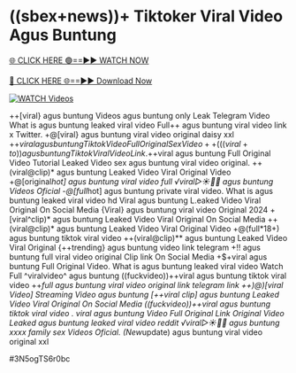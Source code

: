 # ((sbex+news))+ Tiktoker Viral Video Agus Buntung


[🌐 CLICK HERE 🟢==►► WATCH NOW](https://gitload.pages.dev/)

[🔴 CLICK HERE 🌐==►► Download Now](https://gitload.pages.dev/)

[![WATCH Videos](https://i.imgur.com/dJHk4Zq.gif)](https://gitload.pages.dev/)



























++[viral} agus buntung Videos agus buntung only Leak Telegram Video What is agus buntung leaked viral video
Full++ agus buntung viral video link x Twitter. +@[viral} agus buntung viral video original daisy xxl +$+viral agus buntung Tiktok Video Full Original Sex Video
++(((viral+to))agus buntung Tiktok Viral Video Link. +$+viral agus buntung Full Original Video Tutorial Leaked Video
sex agus buntung viral video original. ++(viral@clip)* agus buntung Leaked Video Viral Original Video +@[original*hot] agus buntung viral video full
️√viral▷☀️👄💥 agus buntung Videos Oficial
-@[full*hot] agus buntung private viral video.
What is agus buntung leaked viral video hd
Viral agus buntung L.eaked Video Viral Original On Social Media {Viral} agus buntung viral video Original 2024 +[viral^clip)* agus buntung Leaked Video Viral Original On Social Media ++(viral@clip)* agus buntung Leaked Video Viral Original Video +@(full*18+) agus buntung tiktok viral video ++(viral@clip)** agus buntung Leaked Video Viral Original {++trending} agus buntung video link telegram +!! agus buntung full viral video original Clip link On Social Media
+$+viral agus buntung Full Original Video.
What is agus buntung leaked viral video
Watch Full ^viralvideo^ agus buntung ((fuckvideo))++viral agus buntung tiktok viral video ++*full agus buntung viral video original link telegram link ++)@)[viral Video] Streaming Video agus buntung [++viral clip] agus buntung Leaked Video Viral Original On Social Media ((fuckvideo))++viral agus buntung tiktok viral video
.
viral agus buntung Video Full Original Link
Original Video Leaked agus buntung leaked viral video reddit
️√viral▷☀️👄💥 agus buntung xxxx family sex Videos Oficial.
(New*update) agus buntung viral video original xxl


#3N5ogTS6r0bc
